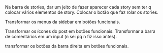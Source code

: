 Na barra de stories, dar um jeito de fazer aparecer cada story sem ter q colocar vários elementos de story. Colocar o botão que faz rolar os stories. 

Transformar os menus da sidebar em botões funcionais.  

Transformar os ícones do post em botões funcionais. Transformar a barra de comentários em um input (n sei pq n fiz isso antes).

transformar os botões da barra direita em botões funcionais.